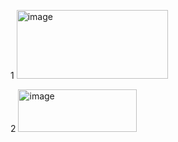 1
<img width="242" height="110" alt="image" src="https://github.com/user-attachments/assets/49fff3ef-6d42-4892-8895-3af62c4ffa41" />

2
<img width="190" height="68" alt="image" src="https://github.com/user-attachments/assets/6e79023d-1325-466c-b35b-add6e6441ef4" />
